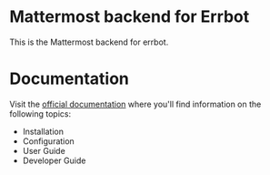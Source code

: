 # Mattermost backend for Errbot

This is the Mattermost backend for errbot.

# Documentation

Visit the [official documentation](https://err-backend-mattermost.readthedocs.io/) where you'll find information on the following topics:
 - Installation
 - Configuration
 - User Guide
 - Developer Guide

